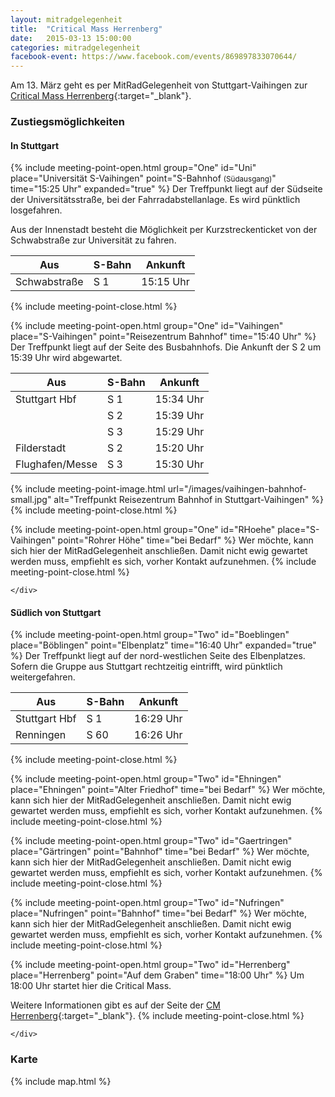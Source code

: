 ```yaml
---
layout: mitradgelegenheit
title:  "Critical Mass Herrenberg"
date:   2015-03-13 15:00:00
categories: mitradgelegenheit
facebook-event: https://www.facebook.com/events/869897833070644/
---
```


Am 13.&nbsp;März geht es per MitRadGelegenheit von Stuttgart-Vaihingen zur [Critical Mass Herrenberg][CM-Herrenberg]{:target="_blank"}.

### Zustiegsmöglichkeiten

<div class="row">
  <div class="col-md-6">
    <h4>In Stuttgart</h4>
    <div class="panel-group" id="accordionOne" role="tablist" aria-multiselectable="true">

{% include meeting-point-open.html group="One" id="Uni" place="Universität S-Vaihingen" point="S-Bahnhof <small>(Südausgang)</small>" time="15:25 Uhr" expanded="true" %}
Der Treffpunkt liegt auf der Südseite der Universitätsstraße, bei der
Fahrradabstellanlage.  Es wird pünktlich losgefahren.

Aus der Innenstadt besteht die Möglichkeit per Kurzstreckenticket von der
Schwabstraße zur Universität zu fahren.

<table class="table table-striped table-condensed">
  <thead>
    <tr>
      <th>Aus</th>
      <th>S-Bahn</th>
      <th>Ankunft</th>
    </tr>
  </thead>
  <tbody>
    <tr>
      <td>Schwabstraße</td>
      <td><span class="fa fa-train"></span> S&nbsp;1</td>
      <td><span class="fa fa-clock-o"></span> 15:15 Uhr</td>
    </tr>
  </tbody>
</table>
{% include meeting-point-close.html %}

{% include meeting-point-open.html group="One" id="Vaihingen" place="S-Vaihingen" point="Reisezentrum Bahnhof" time="15:40 Uhr" %}
Der Treffpunkt liegt auf der Seite des Busbahnhofs.  Die Ankunft der
S&nbsp;2 um 15:39&nbsp;Uhr wird abgewartet.

<table class="table table-striped table-condensed">
  <thead>
    <tr>
      <th>Aus</th>
      <th>S-Bahn</th>
      <th>Ankunft</th>
    </tr>
  </thead>
  <tbody>
    <tr>
      <td>Stuttgart Hbf</td>
      <td><span class="fa fa-train"></span> S&nbsp;1</td>
      <td><span class="fa fa-clock-o"></span> 15:34 Uhr</td>
    </tr>
    <tr>
      <td>&nbsp;</td>
      <td><span class="fa fa-train"></span> S&nbsp;2</td>
      <td><span class="fa fa-clock-o"></span> 15:39 Uhr</td>
    </tr>
    <tr>
      <td>&nbsp;</td>
      <td><span class="fa fa-train"></span> S&nbsp;3</td>
      <td><span class="fa fa-clock-o"></span> 15:29 Uhr</td>
    </tr>
    <tr>
      <td>Filderstadt</td>
      <td><span class="fa fa-train"></span> S&nbsp;2</td>
      <td><span class="fa fa-clock-o"></span> 15:20 Uhr</td>
    </tr>
    <tr>
      <td>Flughafen/Messe</td>
      <td><span class="fa fa-train"></span> S&nbsp;3</td>
      <td><span class="fa fa-clock-o"></span> 15:30 Uhr</td>
    </tr>
  </tbody>
</table>
{% include meeting-point-image.html url="/images/vaihingen-bahnhof-small.jpg" alt="Treffpunkt Reisezentrum Bahnhof in Stuttgart-Vaihingen" %}
{% include meeting-point-close.html %}

{% include meeting-point-open.html group="One" id="RHoehe" place="S-Vaihingen" point="Rohrer Höhe" time="bei Bedarf" %}
Wer möchte, kann sich hier der MitRadGelegenheit anschließen.  Damit
nicht ewig gewartet werden muss, empfiehlt es sich, vorher Kontakt
aufzunehmen.
{% include meeting-point-close.html %}

    </div>
  </div>

  <div class="col-md-6">
    <h4>Südlich von Stuttgart</h4>
    <div class="panel-group" id="accordionTwo" role="tablist" aria-multiselectable="true">

{% include meeting-point-open.html group="Two" id="Boeblingen" place="Böblingen" point="Elbenplatz" time="16:40 Uhr" expanded="true" %}
Der Treffpunkt liegt auf der nord-westlichen Seite des Elbenplatzes.
Sofern die Gruppe aus Stuttgart rechtzeitig eintrifft, wird pünktlich
weitergefahren.

<table class="table table-striped table-condensed">
  <thead>
    <tr>
      <th>Aus</th>
      <th>S-Bahn</th>
      <th>Ankunft</th>
    </tr>
  </thead>
  <tbody>
    <tr>
      <td>Stuttgart Hbf</td>
      <td><span class="fa fa-train"></span> S&nbsp;1</td>
      <td><span class="fa fa-clock-o"></span> 16:29 Uhr</td>
    </tr>
    <tr>
      <td>Renningen</td>
      <td><span class="fa fa-train"></span> S&nbsp;60</td>
      <td><span class="fa fa-clock-o"></span> 16:26 Uhr</td>
    </tr>
  </tbody>
</table>
{% include meeting-point-close.html %}

{% include meeting-point-open.html group="Two" id="Ehningen" place="Ehningen" point="Alter Friedhof" time="bei Bedarf" %}
Wer möchte, kann sich hier der MitRadGelegenheit anschließen.  Damit nicht ewig gewartet werden muss, empfiehlt es sich, vorher Kontakt aufzunehmen.
{% include meeting-point-close.html %}

{% include meeting-point-open.html group="Two" id="Gaertringen" place="Gärtringen" point="Bahnhof" time="bei Bedarf" %}
Wer möchte, kann sich hier der MitRadGelegenheit anschließen.  Damit nicht ewig gewartet werden muss, empfiehlt es sich, vorher Kontakt aufzunehmen.
{% include meeting-point-close.html %}

{% include meeting-point-open.html group="Two" id="Nufringen" place="Nufringen" point="Bahnhof" time="bei Bedarf" %}
Wer möchte, kann sich hier der MitRadGelegenheit anschließen.  Damit nicht ewig gewartet werden muss, empfiehlt es sich, vorher Kontakt aufzunehmen.
{% include meeting-point-close.html %}

{% include meeting-point-open.html group="Two" id="Herrenberg" place="Herrenberg" point="Auf dem Graben" time="18:00 Uhr" %}
Um 18:00&nbsp;Uhr startet hier die Critical Mass.

Weitere Informationen gibt es auf der Seite der [CM Herrenberg][CM-Herrenberg]{:target="_blank"}.
{% include meeting-point-close.html %}

    </div>
  </div>
</div>


### Karte

{% include map.html %}

<div id="mitradmap" style="width:100%; height: 100px;"></div>

<script>
  $(document).ready(function(){
    makeMap(
      "/maps/critical-mass/herrenberg-2015-03-13.geojson",
      "mitradmap",
      ["Stuttgart", "Böblingen", "Critical Mass Herrenberg"]
    );
  });
</script>




[CM-Herrenberg]: https://criticalmassherrenberg.wordpress.com/
